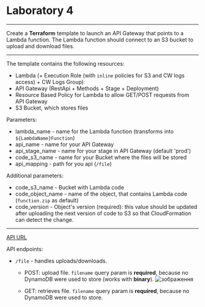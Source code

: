 <h1>Laboratory 4</h1>

---

Create a **Terraform** template to launch an API Gateway that points to a Lambda function. The Lambda function should connect to an S3 bucket to upload and download files.

---

The template contains the following resources:
 - Lambda (+ Execution Role (with ```inline``` policies for S3 and CW logs access) + CW Logs Group)
 - API Gateway (RestApi + Methods + Stage + Deployment)
 - Resource Based Policy for Lambda to allow GET/POST requests from API Gateway
 - S3 Bucket, which stores files

Parameters:
 - lambda_name - name for the Lambda function (transforms into ```${LambdaName}Function```)
 - api_name - name for your API Gateway
 - api_stage_name - name for your stage in API Gateway (default 'prod')
 - code_s3_name - name for your Bucket where the files will be stored
 - api_mapping - path for you api (```/file```)

Additional parameters:
 - code_s3_name - Bucket with Lambda code
 - code_object_name - name of the object, that contains Lambda code (```function.zip``` as default)
 - code_version - Object's version (required): this value should be updated after uploading the next version of code to S3 so that CloudFormation can detect the change.

---

[API URL](https://6xv880kkh1.execute-api.eu-central-1.amazonaws.com/prod/file?filename=google.png)

API endpoints:
 - ```/file``` - handles uploads/downloads.
   - POST: upload file. ```filename``` query param is **required**, because no DynamoDB were used to store (works with **binary**).
![зображення](https://github.com/user-attachments/assets/94c11883-3cb8-498b-97ed-8c3e85836cac)


   - GET: retrieves file. ```filename``` query param is **required**, because no DynamoDB were used to store.
